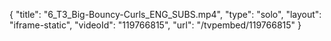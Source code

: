 {
    "title": "6_T3_Big-Bouncy-Curls_ENG_SUBS.mp4",
    "type": "solo",
    "layout": "iframe-static",
    "videoId": "119766815",
    "url": "\/tvpembed\/119766815"
}